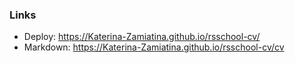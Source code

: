 ### Links
* Deploy: https://Katerina-Zamiatina.github.io/rsschool-cv/
* Markdown: https://Katerina-Zamiatina.github.io/rsschool-cv/cv
